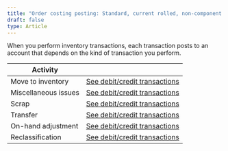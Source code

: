 ```yaml
---
title: "Order costing posting: Standard, current rolled, non-component or Inventory transactions"
draft: false
type: Article
---
```


When you perform inventory transactions, each transaction posts to an account that depends on the kind of transaction you perform.

| Activity             |                                                                                                                      |
|----------------------|----------------------------------------------------------------------------------------------------------------------|
| Move to inventory    | [See debit/credit transactions](move-to-inventory-standard-last-actual-component-inventory-transactions.md)    |
| Miscellaneous issues | [See debit/credit transactions](miscellaneous-issues-standard-last-actual-component-inventory-transactions.md) |
| Scrap                | [See debit/credit transactions](scrap-standard-last-actual-component-inventory-transactions.md)                |
| Transfer             | [See debit/credit transactions](transfer-standard-last-actual-component-inventory-transactions.md)             |
| On-hand adjustment   | [See debit/credit transactions](on-hand-adjustments-standard-last-actual-component-inventory-transactions.md)  |
| Reclassification     | [See debit/credit transactions](reclassification-standard-last-actual-component-inventory-transactions.md)     |